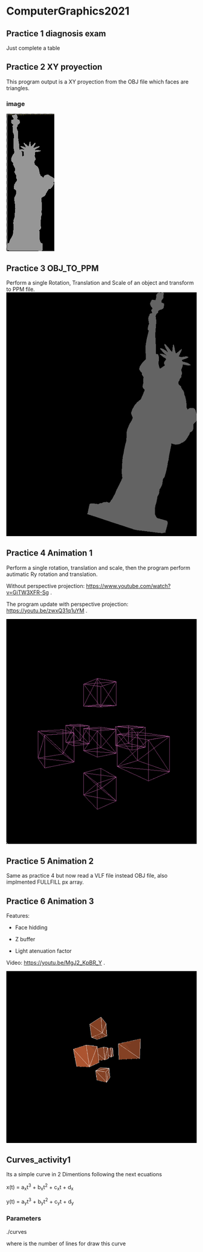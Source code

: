 # ComputerGraphics2021

## Practice 1 diagnosis exam
Just complete a table

## Practice 2 XY proyection
This program output is a XY proyection from the OBJ file which faces are triangles.
### image
![alt text](https://github.com/MagnesiaReal/ComputerGraphics2021/blob/main/tests/2021-12-03-18:17:27.png)

## Practice 3 OBJ_TO_PPM
Perform a single Rotation, Translation and Scale of an object and transform to PPM file.
![alt text](https://github.com/MagnesiaReal/ComputerGraphics2021/blob/main/tests/2021-12-03-18:32:24.png)

## Practice 4 Animation 1
Perform a single rotation, translation and scale, then the program perform autimatic Ry rotation and translation.

Without perspective projection: https://www.youtube.com/watch?v=GiTW3XFR-Sg .

The program update with perspective projection: https://youtu.be/zwxQ31q1uYM .

![alt text](https://github.com/MagnesiaReal/ComputerGraphics2021/blob/main/tests/2021-12-03-18:17:17.png)

## Practice 5 Animation 2
Same as practice 4 but now read a VLF file instead OBJ file, also implmented FULLFILL px array.

## Practice 6 Animation 3
Features:

- Face hidding

- Z buffer

- Light atenuation factor

Video: https://youtu.be/MgJ2_KpBR_Y .

![alt text](https://github.com/MagnesiaReal/ComputerGraphics2021/blob/main/tests/2021-12-03-18:16:57.png)

## Curves_activity1
Its a simple curve in 2 Dimentions following the next ecuations

x(t) = a<sub>x</sub>t<sup>3</sup> + b<sub>x</sub>t<sup>2</sup> + c<sub>x</sub>t + d<sub>x</sub>

y(t) = a<sub>y</sub>t<sup>3</sup> + b<sub>y</sub>t<sup>2</sup> + c<sub>y</sub>t + d<sub>y</sub>

### Parameters
./curves <ax> <bx> <cx> <dx> <ay> <by> <cy> <dy> <n-lines>
  
where <n-lines> is the number of lines for draw this curve
